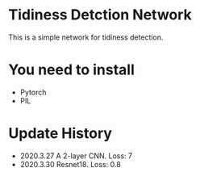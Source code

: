 # Tidiness Detction Network
This is a simple network for tidiness detection.
# You need to install
* Pytorch
* PIL
# Update History
* 2020.3.27 A 2-layer CNN. Loss: 7
* 2020.3.30 Resnet18. Loss: 0.8